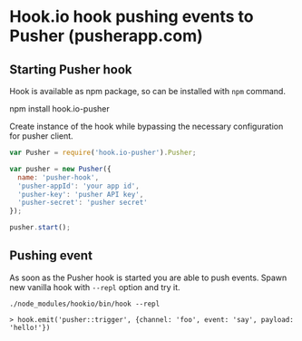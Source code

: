 # Hook.io hook pushing events to Pusher (pusherapp.com)

## Starting Pusher hook

Hook is available as npm package, so can be installed with ```npm``` command.

  npm install hook.io-pusher

Create instance of the hook while bypassing the necessary configuration for
pusher client.

```javascript
var Pusher = require('hook.io-pusher').Pusher;

var pusher = new Pusher({
  name: 'pusher-hook',
  'pusher-appId': 'your app id',
  'pusher-key': 'pusher API key',
  'pusher-secret': 'pusher secret'
});

pusher.start();
```

## Pushing event

As soon as the Pusher hook is started you are able to push events. Spawn new vanilla hook with ```--repl``` option and try it.

    ./node_modules/hookio/bin/hook --repl

    > hook.emit('pusher::trigger', {channel: 'foo', event: 'say', payload: 'hello!'})




  